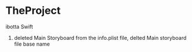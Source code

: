 # TheProject
ibotta Swift 

1) deleted Main Storyboard
   from the info.plist file, delted Main storyboard file base name 
   
